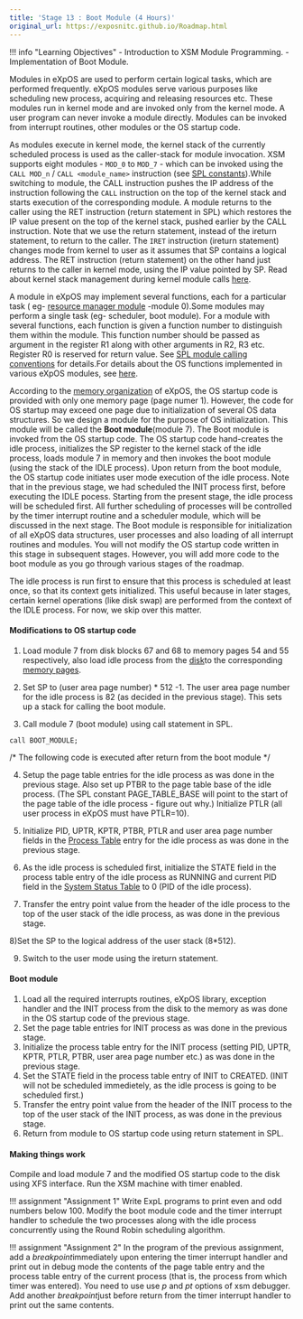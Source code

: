 ```yaml
---
title: 'Stage 13 : Boot Module (4 Hours)'
original_url: https://exposnitc.github.io/Roadmap.html
---
```


!!! info "Learning Objectives"
    - Introduction to XSM Module Programming.
    - Implementation of Boot Module.


Modules in eXpOS are used to perform certain logical tasks, which are performed
frequently. eXpOS modules serve various purposes like scheduling new process, acquiring and
releasing resources etc. These modules run in kernel mode and are invoked only from the
kernel mode. A user program can never invoke a module directly. Modules can be invoked from
interrupt routines, other modules or the OS startup code.


As modules execute in kernel mode, the kernel stack of the currently scheduled process is
used as the caller-stack for module invocation. XSM supports eight modules - `MOD_0` to `MOD_7` -
which can be invoked using the `CALL MOD_n` / `CALL <module_name>` instruction (see
[SPL constants](../support-tools/constants.md#spl-constants-defining-the-call-addresses-for-interruptsexceptionsmodules)).While switching to module, the CALL instruction pushes the IP address of the instruction
following the `CALL` instruction on the top of the kernel stack and starts execution of the 
corresponding module. A module returns to the caller using the RET instruction (return statement in SPL) 
which restores the IP value present on the top of the kernel stack, pushed earlier by the CALL
instruction. Note that we use the return statement, instead of the ireturn statement, to
return to the caller. The `IRET` instruction (ireturn statement) changes mode from kernel to
user as it assumes that SP contains a logical address. The RET instruction (return
statement) on the other hand just returns to the caller in kernel mode, using the IP value
pointed by SP. Read about kernel stack management during kernel module calls
[here](../os-design/stack-module.md).


A module in eXpOS may implement several functions, each for a particular task ( eg-
[resource manager module](../modules/module-00.md)
-module 0).Some modules may perform a single task (eg- scheduler, boot module). For a module with
several functions, each function is given a function number to distinguish them within the
module. This function number should be passed as argument in the register R1 along with
other arguments in R2, R3 etc. Register R0 is reserved for return value. See
[SPL module calling conventions](../support-tools/spl.md)
for details.For details about the OS functions implemented in various eXpOS modules, see
[here](../modules/index.md).


According to the [memory organization](../os-implementation.md) of eXpOS,
the OS startup code is provided with only one memory page (page numer 1). However,
the code for OS startup may exceed one page due to initialization of several OS data
structures. So we design a module for the purpose of OS initialization. This module will be
called the **Boot module**(module 7). The Boot module is invoked from the OS startup
code. The OS startup code hand-creates the idle process, initializes the SP register to the
kernel stack of the idle process, loads module 7 in memory and then invokes the boot module
(using the stack of the IDLE process). Upon return from the boot module, the OS startup
code initiates user mode execution of the idle process. Note that in the previous stage, we
had scheduled the INIT process first, before executing the IDLE pocess. Starting from the
present stage, the idle process will be scheduled first. All further scheduling of
processes will be controlled by the timer interrupt routine and a scheduler module, which
will be discussed in the next stage. The Boot module is responsible for initialization of
all eXpOS data structures, user processes and also loading of all interrupt routines and
modules. You will not modify the OS startup code written in this stage in subsequent
stages. However, you will add more code to the boot module as you go through various stages
of the roadmap.

The idle process is run first to ensure that this process is scheduled at least once, so
that its context gets initialized. This useful because in later stages, certain kernel
operations (like disk swap) are performed from the context of the IDLE process. For now, we
skip over this matter.


#### Modifications to OS startup code

1) Load module 7 from disk blocks 67 and 68 to memory pages 54 and 55 respectively, also
load idle process from the [disk](../os-implementation.md#disk-organization)to the corresponding
[memory pages](../os-implementation.md#memory-organization).
    
2) Set SP to (user area page number) * 512 -1. The user area page number for the idle
process is 82 (as decided in the previous stage). This sets up a stack for calling the
boot module.

3) Call module 7 (boot module) using call statement in SPL.
```
call BOOT_MODULE;
```

/* The following code is executed after return from the boot module */

4) Setup the page table entries for the idle process as was done in the previous stage.
Also set up PTBR to the page table base of the idle process. (The SPL constant
PAGE_TABLE_BASE will point to the start of the page table of the idle process - figure
out why.) Initialize PTLR (all user process in eXpOS must have PTLR=10).

5) Initialize PID, UPTR, KPTR, PTBR, PTLR and user area page number fields in the
[Process Table](../os-design/process-table.md)
entry for the idle process as was done in the previous stage.

6) As the idle process is scheduled first, initialize the STATE field in the process table
entry of the idle process as RUNNING and current PID field in the
[System Status Table](../os-design/mem-ds.md#system-status-table)
to 0 (PID of the idle process).

7) Transfer the entry point value from the header of the idle process to the top of the
user stack of the idle process, as was done in the previous stage.

8)Set the SP to the logical address of the user stack (8*512).

9) Switch to the user mode using the ireturn statement.


#### Boot module

1. Load all the required interrupts routines, eXpOS library, exception handler and the INIT process from the disk to the memory as was done in the OS startup code of the previous stage. 
2. Set the page table entries for INIT process as was done in the previous stage.
3. Initialize the process table entry for the INIT process (setting PID, UPTR, KPTR, PTLR, PTBR, user area page number etc.) as was done in the previous stage.
4. Set the STATE field in the process table entry of INIT to CREATED. (INIT will not be scheduled immedietely, as the idle process is going to be scheduled first.)
5. Transfer the entry point value from the header of the INIT process to the top of the user stack of the INIT process, as was done in the previous stage.
6. Return from module to OS startup code using return statement in SPL.


#### Making things work

Compile and load module 7 and the modified OS startup code to the disk using XFS
interface. Run the XSM machine with timer enabled.



!!! assignment "Assignment 1" 
    Write ExpL programs to print even and odd numbers
    below 100. Modify the boot module code and the timer interrupt handler to schedule the two
    processes along with the idle process concurrently using the Round Robin scheduling
    algorithm.

!!! assignment "Assignment 2"
    In the program of the previous assignment, add a <i>breakpoint</i>immediately upon entering the timer interrupt handler and print out in debug mode the contents of the page table entry and the process table entry of the current process (that is, the process from which timer was entered).  You need to use use <i>p</i> and <i>pt</i> options of xsm debugger.  Add another <i>breakpoint</i>just before return from the timer interrupt handler to print out the same contents.